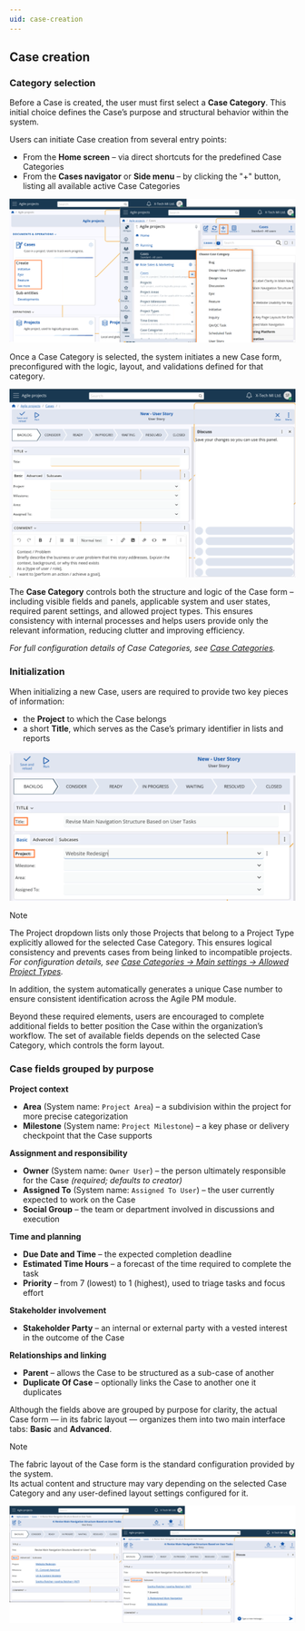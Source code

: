 ```yaml
---
uid: case-creation
---
```


## Case creation

### Category selection

Before a Case is created, the user must first select a **Case Category**. This initial choice defines the Case’s purpose and structural behavior within the system.

Users can initiate Case creation from several entry points:
- From the **Home screen** – via direct shortcuts for the predefined Case Categories  
- From the **Cases navigator** or **Side menu** – by clicking the "+" button, listing all available active Case Categories

![Case Creation](pictures/case-creation.png)

Once a Case Category is selected, the system initiates a new Case form, preconfigured with the logic, layout, and validations defined for that category.

![Case Initialization](pictures/case-initialization.png)

The **Case Category** controls both the structure and logic of the Case form – including visible fields and panels, applicable system and user states, required parent settings, and allowed project types. This ensures consistency with internal processes and helps users provide only the relevant information, reducing clutter and improving efficiency.

*For full configuration details of Case Categories, see [Case Categories](../configuration-and-structure/main-setup/case-categories.md).*


### Initialization

When initializing a new Case, users are required to provide two key pieces of information:
- the **Project** to which the Case belongs  
- a short **Title**, which serves as the Case’s primary identifier in lists and reports

![Case Main Fields](pictures/case-main-fields.png)

> [!Note]
> The Project dropdown lists only those Projects that belong to a Project Type explicitly allowed for the selected Case Category. This ensures logical consistency and prevents cases from being linked to incompatible projects.    
> *For configuration details, see [Case Categories → Main settings → Allowed Project Types](../configuration-and-structure/main-setup/case-categories.md#allowed-project-types).*

In addition, the system automatically generates a unique Case number to ensure consistent identification across the Agile PM module.

Beyond these required elements, users are encouraged to complete additional fields to better position the Case within the organization’s workflow. The set of available fields depends on the selected Case Category, which controls the form layout.

### Case fields grouped by purpose

**Project context**
- **Area** (System name: `Project Area`) – a subdivision within the project for more precise categorization  
- **Milestone** (System name: `Project Milestone`) – a key phase or delivery checkpoint that the Case supports

**Assignment and responsibility**
- **Owner** (System name: `Owner User`) – the person ultimately responsible for the Case *(required; defaults to creator)*  
- **Assigned To** (System name: `Assigned To User`) – the user currently expected to work on the Case  
- **Social Group** – the team or department involved in discussions and execution

**Time and planning**
- **Due Date and Time** – the expected completion deadline  
- **Estimated Time Hours** – a forecast of the time required to complete the task  
- **Priority** – from 7 (lowest) to 1 (highest), used to triage tasks and focus effort

**Stakeholder involvement**
- **Stakeholder Party** – an internal or external party with a vested interest in the outcome of the Case

**Relationships and linking**
- **Parent** – allows the Case to be structured as a sub-case of another  
- **Duplicate Of Case** – optionally links the Case to another one it duplicates

Although the fields above are grouped by purpose for clarity, the actual Case form — in its fabric layout — organizes them into two main interface tabs: **Basic** and **Advanced**.

> [!Note]
> Thе fabric layout of the Case form is the standard configuration provided by the system.    
> Its actual content and structure may vary depending on the selected Case Category and any user-defined layout settings configured for it.

![Case Form](pictures/case-form.png)

